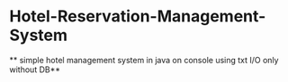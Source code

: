 # Hotel-Reservation-Management-System
** simple hotel management system  in java on console using txt I/O only without DB**
